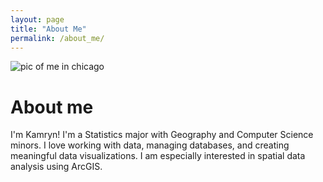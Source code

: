 ```yaml
---
layout: page
title: "About Me"
permalink: /about_me/
---
```


![pic of me in chicago](https://github.com/user-attachments/assets/8e05ef4f-b5a8-4716-aa40-93b1bbcf1986)

# About me
I'm Kamryn! I'm a Statistics major with Geography and Computer Science minors. I love working with data, managing databases, and creating meaningful data visualizations. I am especially interested in spatial data analysis using ArcGIS.
